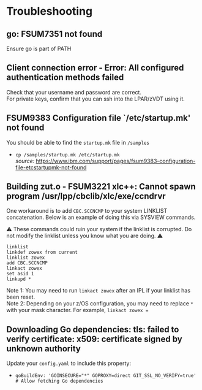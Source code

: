 # Troubleshooting

## go: FSUM7351 not found

Ensure go is part of PATH

## Client connection error - Error: All configured authentication methods failed

Check that your username and password are correct.<br/>
For private keys, confirm that you can ssh into the LPAR/zVDT using it.

## FSUM9383 Configuration file `/etc/startup.mk' not found

You should be able to find the `startup.mk` file in `/samples`

- `cp /samples/startup.mk /etc/startup.mk` <br/>
  _source:_ https://www.ibm.com/support/pages/fsum9383-configuration-file-etcstartupmk-not-found

## Building zut.o - FSUM3221 xlc++: Cannot spawn program /usr/lpp/cbclib/xlc/exe/ccndrvr

One workaround is to add `CBC.SCCNCMP` to your system LINKLIST concatenation. Below is an example of doing this via SYSVIEW commands.

:warning: These commands could ruin your system if the linklist is corrupted. Do not modify the linklist unless you know what you are doing. :warning:

```
linklist
linkdef zowex from current
linklist zowex
add CBC.SCCNCMP
linkact zowex
set asid 1
linkupd *
```

Note 1: You may need to run `linkact zowex` after an IPL if your linklist has been reset.<br/>
Note 2: Depending on your z/OS configuration, you may need to replace `*` with your mask character. For example, `linkact zowex =`

## Downloading Go dependencies: tls: failed to verify certificate: x509: certificate signed by unknown authority

Update your `config.yaml` to include this property:

- `goBuildEnv: 'GOINSECURE="*" GOPROXY=direct GIT_SSL_NO_VERIFY=true'  # Allow fetching Go dependencies`
